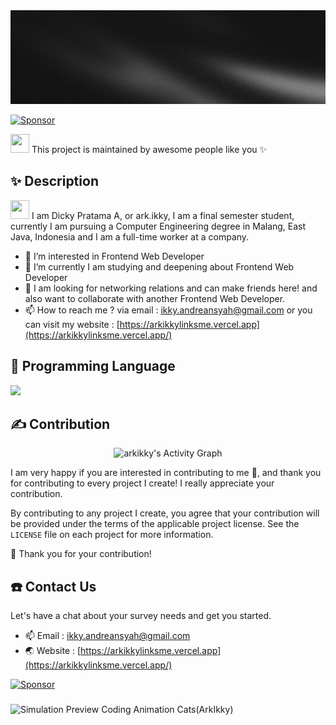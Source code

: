 <!-- <p align="center">
  <a href="https://github.com/arkikky/github-readme-stats">
    <img height=200 align="center" src="https://github-readme-stats.vercel.app/api?username=arkikky&theme=transparent&title_color=FFFFFF&text_color=FFFFFF&icon_color=FFFFFF&border_color=2C2C2C&border_radius=12" />
  </a>
</p> -->

<img src="/images/arkIkky_banner.jpg" alt="Banner" width="100%" height="150" />

[![Sponsor](https://img.shields.io/badge/Sponsor-❤️-pink)](https://github.com/sponsors/arkikky/card)
<!-- <p align="left">
  <a href="https://komarev.com/ghpvc/?username=arkikky">
    <img src="https://komarev.com/ghpvc/?username=arkikky&label=Profile%20views&color=00FFFF&style=flat-square" alt="arkikky's profile views" />
  </a>
</p> -->

<img src="https://raw.githubusercontent.com/sindresorhus/sindresorhus/refs/heads/main/unicorn.gif" height="30px" width="30px"> This project is maintained by awesome people like you ✨

## ✨ Description 

<img src="https://raw.githubusercontent.com/Tarikul-Islam-Anik/Animated-Fluent-Emojis/master/Emojis/Hand%20gestures/Waving%20Hand.png" height="30px" width="30px"> I am Dicky Pratama A, or ark.ikky, I am a final semester student, currently I am pursuing a Computer Engineering degree in Malang, East Java, Indonesia and I am a full-time worker at a company.

- 👀 I’m interested in Frontend Web Developer
- 🌱 I’m currently I am studying and deepening about Frontend Web Developer
- 💞️ I am looking for networking relations and can make friends here! and also want to collaborate with another Frontend Web Developer.
- 📫 How to reach me ? via email : [ikky.andreansyah@gmail.com](https://mailto:ikky.andreansyah@gmail.com) or you can visit my website : [https://arkikkylinksme.vercel.app](https://arkikkylinksme.vercel.app/)

## 💪 Programming Language

<p align="left">
  <a href="https://skillicons.dev">
    <img src="https://skillicons.dev/icons?i=html,css,sass,bootstrap,tailwind,js,nextjs,react,wordpress,python,mysql,supabase,mongodb,git,github,gitlab,postman,figma,discord,vscode,vercel,netlify" />
  </a>
</p>

## ✍️ Contribution

<p align="center">
  <img height="280em" src="https://github-readme-activity-graph.vercel.app/graph?username=arkikky&theme=merko&radius=10" alt="arkikky's Activity Graph" />
</p>

I am very happy if you are interested in contributing to me 🤗, and thank you for contributing to every project I create! I really appreciate your contribution. 

By contributing to any project I create, you agree that your contribution will be provided under the terms of the applicable project license. See the `LICENSE` file on each project for more information.

💞️ Thank you for your contribution!

## ☎️ Contact Us

Let's have a chat about your survey needs and get you started.

- 📫 Email : [ikky.andreansyah@gmail.com](https://mailto:ikky.andreansyah@gmail.com)
- 🌏 Website : [https://arkikkylinksme.vercel.app](https://arkikkylinksme.vercel.app/)

[![Sponsor](https://img.shields.io/badge/Sponsor-❤️-pink)](https://github.com/sponsors/arkikky/card)

###

<p align="left">
  <img src="https://qcbewmf0ikrv6qhn.public.blob.vercel-storage.com/profile.me/68747470733a2f2f6d656469612e67697068792e636f6d2f6d656469612f57556c706c634d704f43456d5447427442572f67697068792e676966.gif" alt="Simulation Preview Coding Animation Cats(ArkIkky)" width="275" />
</p>

<!---
arkikky/arkikky is a ✨ special ✨ repository because its `README.md` (this file) appears on your GitHub profile.
You can click the Preview link to take a look at your changes.
--->
